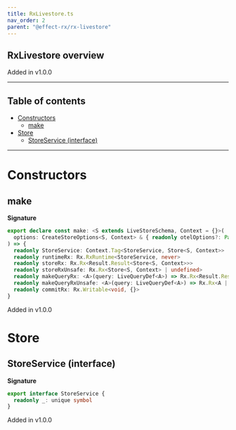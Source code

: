 ```yaml
---
title: RxLivestore.ts
nav_order: 2
parent: "@effect-rx/rx-livestore"
---
```


## RxLivestore overview

Added in v1.0.0

---

<h2 class="text-delta">Table of contents</h2>

- [Constructors](#constructors)
  - [make](#make)
- [Store](#store)
  - [StoreService (interface)](#storeservice-interface)

---

# Constructors

## make

**Signature**

```ts
export declare const make: <S extends LiveStoreSchema, Context = {}>(
  options: CreateStoreOptions<S, Context> & { readonly otelOptions?: Partial<OtelOptions> | undefined }
) => {
  readonly StoreService: Context.Tag<StoreService, Store<S, Context>>
  readonly runtimeRx: Rx.RxRuntime<StoreService, never>
  readonly storeRx: Rx.Rx<Result.Result<Store<S, Context>>>
  readonly storeRxUnsafe: Rx.Rx<Store<S, Context> | undefined>
  readonly makeQueryRx: <A>(query: LiveQueryDef<A>) => Rx.Rx<Result.Result<A>>
  readonly makeQueryRxUnsafe: <A>(query: LiveQueryDef<A>) => Rx.Rx<A | undefined>
  readonly commitRx: Rx.Writable<void, {}>
}
```

Added in v1.0.0

# Store

## StoreService (interface)

**Signature**

```ts
export interface StoreService {
  readonly _: unique symbol
}
```

Added in v1.0.0
